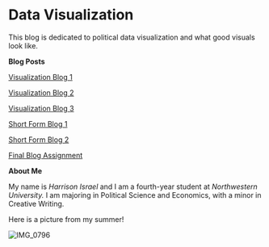 # Data Visualization

This blog is dedicated to political data visualization and what good visuals look like.

**Blog Posts**

[Visualization Blog 1](VisualizationBlog1.md)

[Visualization Blog 2](VisualizationBlog2.md)

[Visualization Blog 3](VisualizationBlog3.md)

[Short Form Blog 1](ShortFormBlog1.md)

[Short Form Blog 2](ShortFormBlog2.md)

[Final Blog Assignment](FinalBlog.md)





**About Me**

My name is *Harrison Israel* and I am a fourth-year student at *Northwestern University.* I am majoring in Political Science and Economics, with a minor in Creative Writing. 

Here is a picture from my summer!

![IMG_0796](https://user-images.githubusercontent.com/114178025/191808369-b0553ccf-870b-4c18-885c-c7e8bfd92f0f.jpeg)
